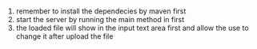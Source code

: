 # 
1. remember to install the dependecies by maven first 
2. start the server by running the main method in  first 
3. the loaded file will show in the input text area first and allow the use to change it after upload the file 